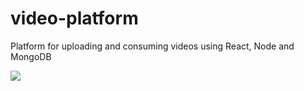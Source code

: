 # video-platform
Platform for uploading and consuming videos using React, Node and MongoDB

![](main-resized.gif)
